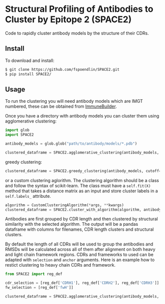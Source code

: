 # Structural Profiling of Antibodies to Cluster by Epitope 2 (SPACE2)

Code to rapidly cluster antibody models by the structure of their CDRs.

## Install

To download and install:

```bash
$ git clone https://github.com/fspoendlin/SPACE2.git
$ pip install SPACE2/
```

## Usage

To run the clustering you will need antibody models which are IMGT numbered, these can be obtained from <a href="https://github.com/brennanaba/ImmuneBuilder">ImmuneBuilder</a>.

Once you have a directory with antibody models you can cluster them using agglomerative clustering:

```python
import glob
import SPACE2

antibody_models = glob.glob("path/to/antibody/models/*.pdb")

clustered_dataframe = SPACE2.agglomerative_clustering(antibody_models, cutoff=1.25)
```

greedy clustering:

```python
clustered_dataframe = SPACE2.greedy_clustering(antibody_models, cutoff=1.25)
```

or a custom clustering aglorithm. The clustering algorithm should be a class and follow the syntax of scikit-learn. The class must have a `self.fit(X)` method that takes a distance matrix as an input and store cluster labels in a `self.labels_` attribute.

```python
algorithm = CustomClusteringAlgorithm(*args, **kwargs)
clustered_dataframe = SPACE2.cluster_with_algorithm(algorithm, antibody_models)
```

Antibodies are first grouped by CDR length and then clustered by structural similarity with the selected algorithm. The output will be a pandas dataframe with columns for filenames, CDR length clusters and structural clusters.

By default the length of all CDRs will be used to group the antibodies and RMSDs will be calculated across all of them after alignment on both heavy and light chain framework regions. CDRs and frameworks to used can be adapted with `selection` and `anchor` arguments. Here is an example how to restict clustering to heavy chain CDRs and framework.

```python
from SPACE2 import reg_def

cdr_selection = [reg_def['CDRH1'], reg_def['CDRH2'], reg_def['CDRH3']]
fw_selection = [reg_def['fwH']]

clustered_dataframe = SPACE2.agglomerative_clustering(antibody_models, selection=cdr_selection, anchors=fw_selection, cutoff=1.25)
```